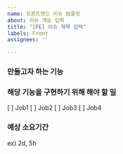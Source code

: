 ```yaml
---
name: 프론트엔드 이슈 템플릿
about: 이슈 개요 입력
title: "[FE] 이슈 제목 입력"
labels: Front
assignees: ''

---
```


### 만들고자 하는 기능


### 해당 기능을 구현하기 위해 해야 할 일
[ ] Job1
[ ] Job2
[ ] Job3
[ ] Job4


### 예상 소요기간
ex) 2d, 5h
